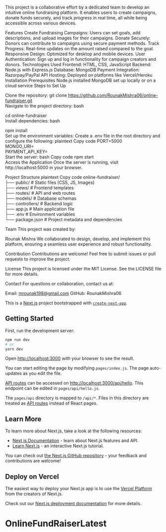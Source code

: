 This project is a collaborative effort by a dedicated team to develop an intuitive online fundraising platform. It enables users to create campaigns, donate funds securely, and track progress in real time, all while being accessible across various devices.

Features
Create Fundraising Campaigns: Users can set goals, add descriptions, and upload images for their campaigns.
Donate Securely: Donors can contribute to campaigns using secure payment methods.
Track Progress: Real-time updates on the amount raised compared to the goal.
Responsive Design: Optimized for desktop and mobile devices.
User Authentication: Sign up and log in functionality for campaign creators and donors.
Technologies Used
Frontend: HTML, CSS, JavaScript
Backend: Node.js with Express.js
Database: MongoDB
Payment Integration: Razorpay/PayPal API
Hosting: Deployed on platforms like Vercel/Heroku
Installation
Prerequisites
Node.js installed
MongoDB set up locally or on a cloud service
Steps to Set Up

Clone the repository:
git clone https://github.com/RounakMishra06/online-fundraiser.git  
Navigate to the project directory:
bash

cd online-fundraiser  
Install dependencies:
bash

npm install  
Set up the environment variables:
Create a .env file in the root directory and configure the following:
plaintext
Copy code
PORT=5000  
MONGO_URI=<Your MongoDB Connection String>  
PAYMENT_API_KEY=<Your Payment Gateway API Key>  
Start the server:
bash
Copy code
npm start  
Access the Application
Once the server is running, visit http://localhost:5000 in your browser.

Project Structure
plaintext
Copy code
online-fundraiser/  
├── public/          # Static files (CSS, JS, Images)  
├── views/           # Frontend templates  
├── routes/          # API and web routes  
├── models/          # Database schemas  
├── controllers/     # Backend logic  
├── app.js           # Main application file  
├── .env             # Environment variables  
└── package.json     # Project metadata and dependencies  

Team
This project was created by:

Rounak Mishra
We collaborated to design, develop, and implement this platform, ensuring a seamless user experience and robust functionality.

Contribution
Contributions are welcome! Feel free to submit issues or pull requests to improve the project.

License
This project is licensed under the MIT License. See the LICENSE file for more details.

Contact
For questions or collaboration, contact us at:

Email: mrounak198@gmail.com
GitHub: RounakMishra06


This is a [Next.js](https://nextjs.org/) project bootstrapped with [`create-next-app`](https://github.com/vercel/next.js/tree/canary/packages/create-next-app).

## Getting Started

First, run the development server:

```bash
npm run dev
# or
yarn dev
```

Open [http://localhost:3000](http://localhost:3000) with your browser to see the result.

You can start editing the page by modifying `pages/index.js`. The page auto-updates as you edit the file.

[API routes](https://nextjs.org/docs/api-routes/introduction) can be accessed on [http://localhost:3000/api/hello](http://localhost:3000/api/hello). This endpoint can be edited in `pages/api/hello.js`.

The `pages/api` directory is mapped to `/api/*`. Files in this directory are treated as [API routes](https://nextjs.org/docs/api-routes/introduction) instead of React pages.

## Learn More

To learn more about Next.js, take a look at the following resources:

- [Next.js Documentation](https://nextjs.org/docs) - learn about Next.js features and API.
- [Learn Next.js](https://nextjs.org/learn) - an interactive Next.js tutorial.

You can check out [the Next.js GitHub repository](https://github.com/vercel/next.js/) - your feedback and contributions are welcome!

## Deploy on Vercel

The easiest way to deploy your Next.js app is to use the [Vercel Platform](https://vercel.com/new?utm_medium=default-template&filter=next.js&utm_source=create-next-app&utm_campaign=create-next-app-readme) from the creators of Next.js.

Check out our [Next.js deployment documentation](https://nextjs.org/docs/deployment) for more details.
# OnlineFundRaiserLatest
